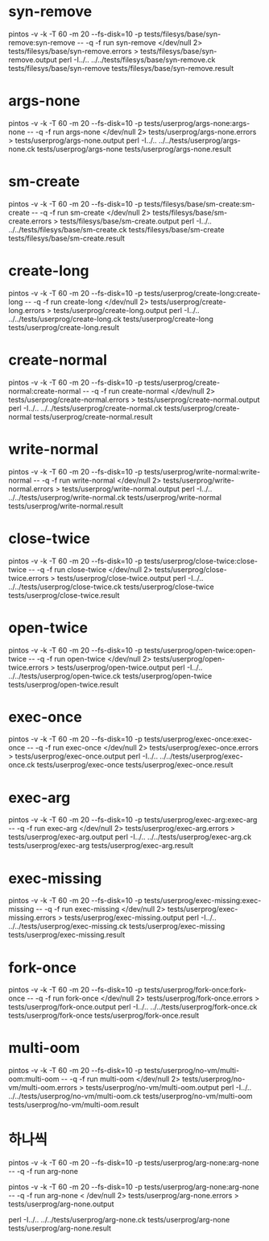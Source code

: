 # syn-remove
pintos -v -k -T 60 -m 20   --fs-disk=10 -p tests/filesys/base/syn-remove:syn-remove -- -q -f run syn-remove </dev/null 2> tests/filesys/base/syn-remove.errors > tests/filesys/base/syn-remove.output 
perl -I../.. ../../tests/filesys/base/syn-remove.ck tests/filesys/base/syn-remove tests/filesys/base/syn-remove.result

# args-none
pintos -v -k -T 60 -m 20   --fs-disk=10 -p tests/userprog/args-none:args-none -- -q -f run args-none </dev/null 2> tests/userprog/args-none.errors > tests/userprog/args-none.output 
perl -I../.. ../../tests/userprog/args-none.ck tests/userprog/args-none tests/userprog/args-none.result

# sm-create
pintos -v -k -T 60 -m 20   --fs-disk=10 -p tests/filesys/base/sm-create:sm-create -- -q -f run sm-create </dev/null 2> tests/filesys/base/sm-create.errors > tests/filesys/base/sm-create.output 
perl -I../.. ../../tests/filesys/base/sm-create.ck tests/filesys/base/sm-create tests/filesys/base/sm-create.result

# create-long
pintos -v -k -T 60 -m 20   --fs-disk=10 -p tests/userprog/create-long:create-long -- -q -f run create-long </dev/null 2> tests/userprog/create-long.errors > tests/userprog/create-long.output 
perl -I../.. ../../tests/userprog/create-long.ck tests/userprog/create-long tests/userprog/create-long.result

# create-normal
pintos -v -k -T 60 -m 20   --fs-disk=10 -p tests/userprog/create-normal:create-normal -- -q -f run create-normal </dev/null 2> tests/userprog/create-normal.errors > tests/userprog/create-normal.output 
perl -I../.. ../../tests/userprog/create-normal.ck tests/userprog/create-normal tests/userprog/create-normal.result

# write-normal 
pintos -v -k -T 60 -m 20   --fs-disk=10 -p tests/userprog/write-normal:write-normal -- -q -f run write-normal </dev/null 2> tests/userprog/write-normal.errors > tests/userprog/write-normal.output 
perl -I../.. ../../tests/userprog/write-normal.ck tests/userprog/write-normal tests/userprog/write-normal.result

# close-twice 
pintos -v -k -T 60 -m 20   --fs-disk=10 -p tests/userprog/close-twice:close-twice -- -q -f run close-twice </dev/null 2> tests/userprog/close-twice.errors > tests/userprog/close-twice.output 
perl -I../.. ../../tests/userprog/close-twice.ck tests/userprog/close-twice tests/userprog/close-twice.result

# open-twice
pintos -v -k -T 60 -m 20   --fs-disk=10 -p tests/userprog/open-twice:open-twice -- -q -f run open-twice </dev/null 2> tests/userprog/open-twice.errors > tests/userprog/open-twice.output 
perl -I../.. ../../tests/userprog/open-twice.ck tests/userprog/open-twice tests/userprog/open-twice.result

# exec-once
pintos -v -k -T 60 -m 20   --fs-disk=10 -p tests/userprog/exec-once:exec-once -- -q -f run exec-once </dev/null 2> tests/userprog/exec-once.errors > tests/userprog/exec-once.output 
perl -I../.. ../../tests/userprog/exec-once.ck tests/userprog/exec-once tests/userprog/exec-once.result

# exec-arg
pintos -v -k -T 60 -m 20   --fs-disk=10 -p tests/userprog/exec-arg:exec-arg -- -q -f run exec-arg </dev/null 2> tests/userprog/exec-arg.errors > tests/userprog/exec-arg.output 
perl -I../.. ../../tests/userprog/exec-arg.ck tests/userprog/exec-arg tests/userprog/exec-arg.result

# exec-missing
pintos -v -k -T 60 -m 20   --fs-disk=10 -p tests/userprog/exec-missing:exec-missing -- -q -f run exec-missing </dev/null 2> tests/userprog/exec-missing.errors > tests/userprog/exec-missing.output 
perl -I../.. ../../tests/userprog/exec-missing.ck tests/userprog/exec-missing tests/userprog/exec-missing.result

# fork-once
pintos -v -k -T 60 -m 20   --fs-disk=10 -p tests/userprog/fork-once:fork-once -- -q -f run fork-once </dev/null 2> tests/userprog/fork-once.errors > tests/userprog/fork-once.output 
perl -I../.. ../../tests/userprog/fork-once.ck tests/userprog/fork-once tests/userprog/fork-once.result


# multi-oom
pintos -v -k -T 60 -m 20   --fs-disk=10 -p tests/userprog/no-vm/multi-oom:multi-oom -- -q -f run multi-oom </dev/null 2> tests/userprog/no-vm/multi-oom.errors > tests/userprog/no-vm/multi-oom.output 
perl -I../.. ../../tests/userprog/no-vm/multi-oom.ck tests/userprog/no-vm/multi-oom tests/userprog/no-vm/multi-oom.result


# 하나씩 
pintos -v -k -T 60 -m 20 --fs-disk=10 -p tests/userprog/arg-none:arg-none -- -q -f run arg-none

pintos -v -k -T 60 -m 20 --fs-disk=10 -p tests/userprog/arg-none:arg-none -- -q -f run arg-none < /dev/null 2> tests/userprog/arg-none.errors > tests/userprog/arg-none.output

perl -I../.. ../../tests/userprog/arg-none.ck tests/userprog/arg-none tests/userprog/arg-none.result